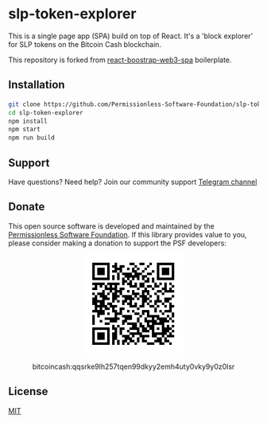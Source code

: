 # slp-token-explorer

This is a single page app (SPA) build on top of React. It's a 'block explorer' for SLP tokens on the Bitcoin Cash blockchain.

This repository is forked from [react-boostrap-web3-spa](https://github.com/Permissionless-Software-Foundation/react-bootstrap-web3-spa) boilerplate.

## Installation
```bash
git clone https://github.com/Permissionless-Software-Foundation/slp-token-explorer
cd slp-token-explorer
npm install
npm start
npm run build
```

## Support

Have questions? Need help? Join our community support
[Telegram channel](https://t.me/bch_js_toolkit)

## Donate

This open source software is developed and maintained by the [Permissionless Software Foundation](https://psfoundation.cash). If this library provides value to you, please consider making a donation to support the PSF developers:

<div align="center">
<img src="./img/donation-qr.png" />
<p>bitcoincash:qqsrke9lh257tqen99dkyy2emh4uty0vky9y0z0lsr</p>
</div>

## License
[MIT](./LICENSE.md)
